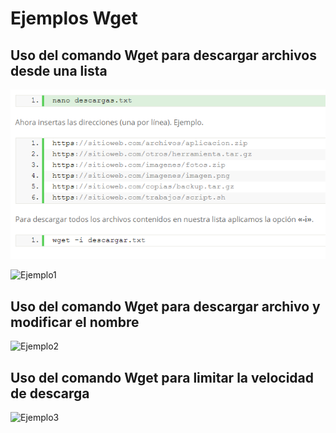 # Ejemplos Wget

## Uso del comando Wget para descargar archivos desde una lista
![/wget/Ejemplo1.PNG](/wget/Ejemplo1.PNG)

![Ejemplo1](https://github.com/Jairoverdugo98/Wget/main/wget/Ejemplo1.PNG)

## Uso del comando Wget para descargar archivo y modificar el nombre

![Ejemplo2](https://github.com/Jairoverdugo98/Wget/brain/wget/ejemplo2.png)

## Uso del comando Wget para limitar la velocidad de descarga

![Ejemplo3](https://github.com/Jairoverdugo98/Wget/brain/wget/ejemplo3.png)


